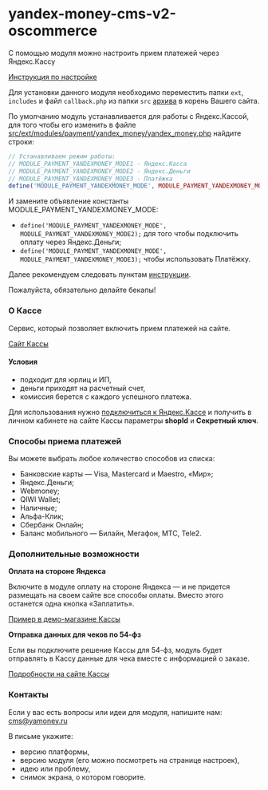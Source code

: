 # yandex-money-cms-v2-oscommerce

С помощью модуля можно настроить прием платежей через Яндекс.Кассу

[Инструкция по настройке](https://kassa.yandex.ru/manuals/oscommerce)

Для установки данного модуля необходимо переместить папки `ext`, `includes` и файл `callback.php` из папки `src` [архива](https://github.com/yandex-money/yandex-money-cms-v2-oscommerce/archive/master.zip) в корень Вашего сайта.

По умолчанию модуль устанавливается для работы с Яндекс.Кассой, для того чтобы его изменить в файле [src/ext/modules/payment/yandex_money/yandex_money.php](src/ext/modules/payment/yandex_money/yandex_money.php) найдите строки:
```php
// Устанавливаем режим работы:
// MODULE_PAYMENT_YANDEXMONEY_MODE1 - Яндекс.Касса
// MODULE_PAYMENT_YANDEXMONEY_MODE2 - Яндекс.Деньги
// MODULE_PAYMENT_YANDEXMONEY_MODE3 - Платёжка
define('MODULE_PAYMENT_YANDEXMONEY_MODE', MODULE_PAYMENT_YANDEXMONEY_MODE1);
```
И замените объявление константы MODULE_PAYMENT_YANDEXMONEY_MODE:
* `define('MODULE_PAYMENT_YANDEXMONEY_MODE', MODULE_PAYMENT_YANDEXMONEY_MODE2);` для того чтобы подключить оплату через Яндекс.Деньги;
* `define('MODULE_PAYMENT_YANDEXMONEY_MODE', MODULE_PAYMENT_YANDEXMONEY_MODE3);` чтобы использовать Платёжку.

Далее рекомендуем следовать пунктам [инструкции](https://kassa.yandex.ru/manuals/oscommerce).

Пожалуйста, обязательно делайте бекапы!

### О Кассе
Сервис, который позволяет включить прием платежей на сайте.

[Сайт Кассы](http://kassa.yandex.ru/)

#### Условия
* подходит для юрлиц и ИП,
* деньги приходят на расчетный счет, 
* комиссия берется с каждого успешного платежа.

Для использования нужно [подключиться к Яндекс.Кассе](https://money.yandex.ru/joinups) и получить в личном кабинете на сайте Кассы параметры **shopId** и **Секретный ключ**.

### Способы приема платежей
Вы можете выбрать любое количество способов из списка:

* Банковские карты — Visa, Mastercard и Maestro, «Мир»;
* Яндекс.Деньги;
* Webmoney;
* QIWI Wallet;
* Наличные;
* Альфа-Клик;
* Сбербанк Онлайн;
* Баланс мобильного — Билайн, Мегафон, МТС, Tele2.

### Дополнительные возможности

**Оплата на стороне Яндекса**

Включите в модуле оплату на стороне Яндекса — и не придется размещать на своем сайте все способы оплаты. Вместо этого останется одна кнопка «Заплатить».
 
[Пример в демо-магазине Кассы](https://kassa.yandex.ru/demo/index.html)

**Отправка данных для чеков по 54-фз**

Если вы подключите решение Кассы для 54-фз, модуль будет отправлять в Кассу данные для чека вместе с информацией о заказе.
 
[Подробности на сайте Кассы](https://kassa.yandex.ru/features) 

### Контакты
Если у вас есть вопросы или идеи для модуля, напишите нам: cms@yamoney.ru

В письме укажите:
* версию платформы,
* версию модуля (его можно посмотреть на странице настроек),
* идею или проблему,
* снимок экрана, о котором говорите.
